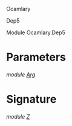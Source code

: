 Ocamlary

Dep5

Module Ocamlary.Dep5

# Parameters

<a id="argument-1-Arg"></a>

###### module [Arg](Ocamlary.Dep5.argument-1-Arg.md)

# Signature

<a id="module-Z"></a>

###### module [Z](Ocamlary.Dep5.Z.md)